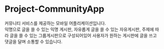 # Project-CommunityApp

<p>커뮤니티 서비스를 제공하는 모바일 어플리케이션입니다.
<br>  
익명으로 글을 쓸 수 있는 익명 게시판, 자유롭게 글을 쓸 수 있는 자유게시판,
주제에 따라 글을 쓸 수 있는 그룹게시판으로 구성되어있어 사용자가 원하는 게시판에 글을 쓰고
댓글을 달며 소통할 수 있습니다.</p>
